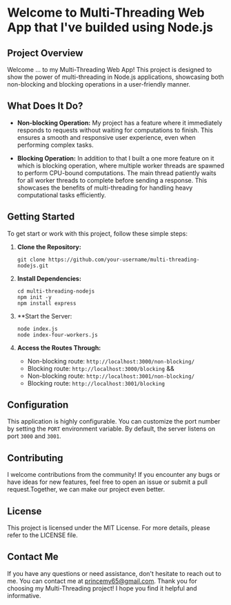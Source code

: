 # Welcome to Multi-Threading Web App that I've builded using Node.js

## Project Overview
Welcome ...  to my Multi-Threading Web App! 
  This project is designed to show the power of multi-threading in Node.js applications, showcasing both non-blocking and blocking operations in a user-friendly manner.

## What Does It Do?

- **Non-blocking Operation:** 
  My project has a feature where it immediately responds to requests without waiting for computations to finish. This ensures a smooth and responsive user experience, even when performing complex tasks.

- **Blocking Operation:** 
  In addition to that I built a one more feature on it which is blocking operation, where multiple worker threads are spawned to perform CPU-bound computations. The main thread patiently waits for all worker threads to complete before sending a response. This showcases the benefits of multi-threading for handling heavy computational tasks efficiently.

## Getting Started

To get start or work with this project, follow these simple steps:

1. **Clone the Repository:**

    ```
    git clone https://github.com/your-username/multi-threading-nodejs.git
    ```

2. **Install Dependencies:** 

    ```
    cd multi-threading-nodejs
    npm init -y
    npm install express
    ```

3. **Start the Server:

    ```
    node index.js
    node index-four-workers.js
    ```

4. **Access the Routes Through:** 

    - Non-blocking route: `http://localhost:3000/non-blocking/`
    - Blocking route: `http://localhost:3000/blocking`
    && 
    - Non-blocking route: `http://localhost:3001/non-blocking/`
    - Blocking route: `http://localhost:3001/blocking`

## Configuration

This application is highly configurable. You can customize the port number by setting the `PORT` environment variable. By default, the server listens on port `3000` and `3001`.

## Contributing

 I welcome contributions from the community! If you encounter any bugs or have ideas for new features, feel free to open an issue or submit a pull request.Together, we can make our project even better.

## License

This project is licensed under the MIT License. For more details, please refer to the LICENSE file.

## Contact Me

If you have any questions or need assistance, don't hesitate to reach out to me. You can contact me  at princemy65@gmail.com.
Thank you for choosing my Multi-Threading project! I hope you find it helpful and informative.

